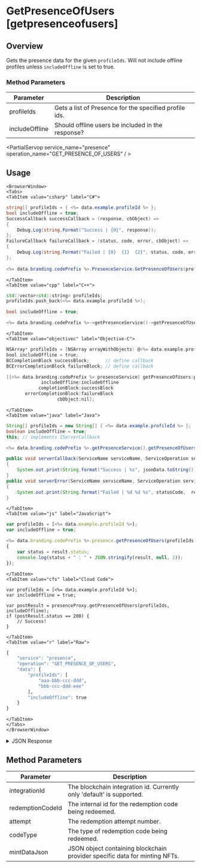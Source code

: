 # GetPresenceOfUsers [getpresenceofusers]
## Overview
Gets the presence data for the given `profileIds`. Will not include offline profiles unless `includeOffline` is set to true.


### Method Parameters
Parameter | Description
--------- | -----------
profileIds | Gets a list of Presence for the specified profile ids. 
includeOffline | Should offline users be included in the response?

<PartialServop service_name="presence" operation_name="GET_PRESENCE_OF_USERS" / >

## Usage

```mdx-code-block
<BrowserWindow>
<Tabs>
<TabItem value="csharp" label="C#">
```

```csharp
string[] profileIds = { <%= data.example.profileId %> };
bool includeOffline = true;
SuccessCallback successCallback = (response, cbObject) =>
{
    Debug.Log(string.Format("Success | {0}", response));
};
FailureCallback failureCallback = (status, code, error, cbObject) =>
{
    Debug.Log(string.Format("Failed | {0}  {1}  {2}", status, code, error));
};
    
<%= data.branding.codePrefix %>.PresenceService.GetPresenceOfUsers(profileIds, includeOffline, successCallback, failureCallback);
```

```mdx-code-block
</TabItem>
<TabItem value="cpp" label="C++">
```

```cpp
std::vector<std::string> profileIds;
profileIds.push_back(<%= data.example.profileId %>);

bool includeOffline = true;

<%= data.branding.codePrefix %>->getPresenceService()->getPresenceOfUsers(profileIds, includeOffline, this);
```

```mdx-code-block
</TabItem>
<TabItem value="objectivec" label="Objective-C">
```

```objectivec
NSArray* profileIds = [NSArray arrayWithObjects: @<%= data.example.profileId %>];
bool includeOffline = true;
BCCompletionBlock successBlock;      // define callback
BCErrorCompletionBlock failureBlock; // define callback

[[<%= data.branding.codePrefix %> presenceService] getPresenceOfUsers:profileIds
             includeOffline:includeOffline
            completionBlock:successBlock
       errorCompletionBlock:failureBlock
                   cbObject:nil];
```

```mdx-code-block
</TabItem>
<TabItem value="java" label="Java">
```

```java
String[] profileIds = new String[] { <%= data.example.profileId %> };
boolean includeOffline = true;
this; // implements IServerCallback

<%= data.branding.codePrefix %>.getPresenceService().getPresenceOfUsers(profileIds, includeOffline, this);

public void serverCallback(ServiceName serviceName, ServiceOperation serviceOperation, JSONObject jsonData)
{
    System.out.print(String.format("Success | %s", jsonData.toString()));
}
public void serverError(ServiceName serviceName, ServiceOperation serviceOperation, int statusCode, int reasonCode, String jsonError)
{
    System.out.print(String.format("Failed | %d %d %s", statusCode,  reasonCode, jsonError.toString()));
}
```

```mdx-code-block
</TabItem>
<TabItem value="js" label="JavaScript">
```

```javascript
var profileIds = [<%= data.example.profileId %>];
var includeOffline = true;

<%= data.branding.codePrefix %>.presence.getPresenceOfUsers(profileIds, includeOffline, result =>
{
	var status = result.status;
	console.log(status + " : " + JSON.stringify(result, null, 2));
});
```

```mdx-code-block
</TabItem>
<TabItem value="cfs" label="Cloud Code">
```

```cfscript
var profileIds = [<%= data.example.profileId %>];
var includeOffline = true;

var postResult = presenceProxy.getPresenceOfUsers(profileIds, includeOffline);
if (postResult.status == 200) {
    // Success!
}
```

```mdx-code-block
</TabItem>
<TabItem value="r" label="Raw">
```

```r
{
	"service": "presence",
	"operation": "GET_PRESENCE_OF_USERS",
	"data": {
		"profileIds": [
			"aaa-bbb-ccc-ddd",
			"bbb-ccc-ddd-eee"
		],
		"includeOffline": true
	}
}
```

```mdx-code-block
</TabItem>
</Tabs>
</BrowserWindow>
```

<details>
<summary>JSON Response</summary>

```json
{
 "data": {
  "presence": [
   {
    "user": {
     "id": <%= data.example.profileId %>,
     "name": <%= data.example.playerName %>,
     "pic": null,
     "cxs": [
      "22284:fb416888-e76d-425d-a06d-a5529bdba8d9:id58ohotujj893gomctos244al"
     ]
    },
    "online": true,
    "summaryFriendData": {},
    "activity": {
     "LOCATION": "POKER_TABLE",
     "STATUS": "PLAYING_GAME"
    }
   }
  ]
 },
 "status": 200
}
```
</details>

## Method Parameters
Parameter | Description
--------- | -----------
integrationId | The blockchain integration id. Currently only 'default' is supported.
redemptionCodeId | The internal id for the redemption code being redeemed.
attempt | The redemption attempt number.
codeType | The type of redemption code being redeemed.
mintDataJson | JSON object containing blockchain provider specific data for minting NFTs.


